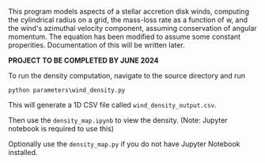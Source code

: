 This program models aspects of a stellar accretion disk winds, computing the cylindrical radius on a grid, the mass-loss rate as a function of w, and the wind's azimuthal velocity component, assuming conservation of angular momentum. The equation has been modified to assume some constant properities. Documentation of this will be written later.

**PROJECT TO BE COMPLETED BY JUNE 2024**

To run the density computation, navigate to the source directory and run

`python parameters\wind_density.py`

This will generate a 1D CSV file called `wind_density_output.csv`. 

Then use the `density_map.ipynb` to view the density. (Note: Jupyter notebook is required to use this)

Optionally use the `density_map.py` if you do not have Jupyter Notebook installed.